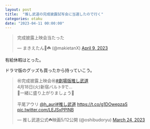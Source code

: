 ```yaml
---
layout: post
title:  "推し武道の完成披露試写会に当選したので行く"
categories: otaku
date: "2023-04-11 00:00:00"
---
```


<blockquote class="twitter-tweet tw-align-center"><p lang="ja" dir="ltr">完成披露上映会当たった</p>&mdash; まきえたん🥦☘️ (@makietanX) <a href="https://twitter.com/makietanX/status/1645015828285513728?ref_src=twsrc%5Etfw">April 9, 2023</a></blockquote> <script async src="https://platform.twitter.com/widgets.js" charset="utf-8"></script>

有給休暇はとった。

ドラマ版のグッズも買ったから持っていこう。


<blockquote class="twitter-tweet tw-align-center"><p lang="ja" dir="ltr">㊗️完成披露上映会㊗️<a href="https://twitter.com/hashtag/%E5%8A%87%E5%A0%B4%E7%89%88%E6%8E%A8%E3%81%97%E6%AD%A6%E9%81%93?src=hash&amp;ref_src=twsrc%5Etfw">#劇場版推し武道</a><br>4月18日(火)新宿バルト9で…<br>🌸一緒に盛り上がりましょう🌸<br><br>平尾アウリ <a href="https://twitter.com/h_auri?ref_src=twsrc%5Etfw">@h_auri</a><a href="https://twitter.com/hashtag/%E6%8E%A8%E3%81%97%E6%AD%A6%E9%81%93?src=hash&amp;ref_src=twsrc%5Etfw">#推し武道</a> <a href="https://t.co/g1DOwepzaS">https://t.co/g1DOwepzaS</a> <a href="https://t.co/LEJSxPPlNB">pic.twitter.com/LEJSxPPlNB</a></p>&mdash; 推し武道公式☘️映画5/12公開 (@oshibudoryu) <a href="https://twitter.com/oshibudoryu/status/1639200729025085442?ref_src=twsrc%5Etfw">March 24, 2023</a></blockquote> <script async src="https://platform.twitter.com/widgets.js" charset="utf-8"></script>
